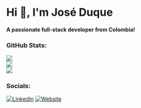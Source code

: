 # Hi 👋, I'm José Duque
#### A passionate full-stack developer from Colombia!

### GitHub Stats:
![](https://github-readme-stats.vercel.app/api?username=duquejo&theme=dark&hide_border=true&include_all_commits=false&count_private=true)<br/>
![](https://github-readme-streak-stats.herokuapp.com/?user=duquejo&theme=dark&hide_border=true)<br/>
![](https://github-readme-stats.vercel.app/api/top-langs/?username=duquejo&theme=dark&hide_border=true&include_all_commits=true&count_private=true&layout=compact)

### Socials:
[![LinkedIn](https://img.shields.io/badge/LinkedIn-%230077B5.svg?logo=linkedin&logoColor=white)](https://linkedin.com/in/duquejo)
[![Website](https://img.shields.io/badge/Website%20-gray)](https://www.duquejo.com) 

